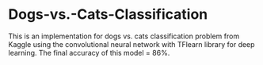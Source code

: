 # Dogs-vs.-Cats-Classification
This is an implementation for dogs vs. cats classification problem from Kaggle using the convolutional neural network with TFlearn library for deep learning. The final accuracy of this model = 86%.
